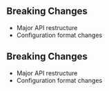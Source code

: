 
## Breaking Changes
- Major API restructure
- Configuration format changes

## Breaking Changes
- Major API restructure
- Configuration format changes
